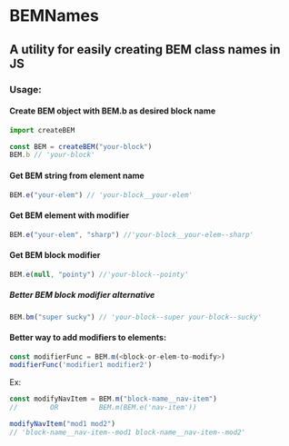 # BEMNames

## A utility for easily creating BEM class names in JS

### Usage:

#### Create BEM object with BEM.b as desired block name

```js
import createBEM

const BEM = createBEM("your-block")
BEM.b // 'your-block'
```

#### Get BEM string from element name

```js
BEM.e("your-elem") // 'your-block__your-elem'
```

#### Get BEM element with modifier

```js
BEM.e("your-elem", "sharp") //'your-block__your-elem--sharp'
```

#### Get BEM block modifier

```js
BEM.e(null, "pointy") //'your-block--pointy'
```

##### Better BEM block modifier alternative

```js
BEM.bm("super sucky") // 'your-block--super your-block--sucky'
```

#### Better way to add modifiers to elements:

```js
const modifierFunc = BEM.m(<block-or-elem-to-modify>)
modifierFunc('modifier1 modifier2')
```

Ex:

```js
const modifyNavItem = BEM.m("block-name__nav-item")
//        OR          BEM.m(BEM.e('nav-item'))

modifyNavItem("mod1 mod2")
// 'block-name__nav-item--mod1 block-name__nav-item--mod2'
```
